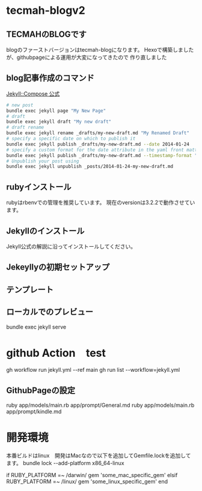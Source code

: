 # tecmah-blogv2

## TECMAHのBLOGです

blogのファーストバージョンはtecmah-blogになります。
Hexoで構築しましたが、githubpageによる運用が大変になってきたので
作り直しました

## blog記事作成のコマンド
[Jekyll::Compose 公式](https://github.com/jekyll/jekyll-compose)

```zsh
# new post
bundle exec jekyll page "My New Page"
# draft
bundle exec jekyll draft "My new draft"
# draft rename
bundle exec jekyll rename _drafts/my-new-draft.md "My Renamed Draft"
# specify a specific date on which to publish it
bundle exec jekyll publish _drafts/my-new-draft.md --date 2014-01-24
# specify a custom format for the date attribute in the yaml front matter
bundle exec jekyll publish _drafts/my-new-draft.md --timestamp-format "%Y-%m-%d %H:%M:%S %z"
# Unpublish your post using
bundle exec jekyll unpublish _posts/2014-01-24-my-new-draft.md
```

## rubyインストール

rubyはrbenvでの管理を推奨しています。
現在のversionは3.2.2で動作させています。

## Jekyllのインストール

Jekyll公式の解説に沿ってインストールしてください。

## Jekeyllyの初期セットアップ

## テンプレート

## ローカルでのプレビュー

bundle exec jekyll serve

# github Action　test

gh workflow run jekyll.yml --ref main
gh run list --workflow=jekyll.yml

## GithubPageの設定



ruby app/models/main.rb app/prompt/General.md 
ruby app/models/main.rb app/prompt/kindle.md 


# 開発環境
本番ビルドはlinux　開発はMacなので以下を追加してGemfile.lockを追加してます。
bundle lock --add-platform x86_64-linux

if RUBY_PLATFORM =~ /darwin/
  gem 'some_mac_specific_gem'
elsif RUBY_PLATFORM =~ /linux/
  gem 'some_linux_specific_gem'
end

